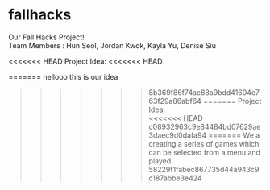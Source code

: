 # fallhacks

Our Fall Hacks Project!
<br>
Team Members : 
Hun Seol, Jordan Kwok, Kayla Yu, Denise Siu

<<<<<<< HEAD
Project Idea:
<<<<<<< HEAD

=======
hellooo this is our idea
>>>>>>> 8b369f86f74ac88a9bdd41604e763f29a86abf64
=======
Project Idea:<br>
<<<<<<< HEAD
>>>>>>> c08932963c9e84484bd07629ae3daec9d0dafa94
=======
We a creating a series of games which can be selected from a menu and played.
>>>>>>> 58229f1fabec867735d44a943c9c187abbe3e424
